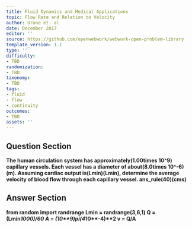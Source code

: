```yaml
---
title: Fluid Dynamics and Medical Applications
topic: Flow Rate and Relation to Velocity
author: Urone et. al
date: December 2017
editor: ''
source: https://github.com/openwebwork/webwork-open-problem-library
template_version: 1.1
type: ''
difficulty:
- TBD
randomization:
- TBD
taxonomy:
- TBD
tags:
- fluid
- flow
- continuity
outcomes:
- TBD
assets: ''
---
```


## Question Section 

<b>
The human circulation system has approximately(1.00times 10^9) capillary vessels. Each vessel has a diameter of about(8.0times 10^-6)(m). Assuming cardiac output is(Lmin)(Lmin), determine the average velocity of blood flow through each capillary vessel.
ans_rule(40)(cms)



## Answer Section

from random import randrange
Lmin = randrange(3,6,1)
Q = (Lmin*1000)/60
A = (10**9)*pi*(4*10**-4)**2
v = Q/A
